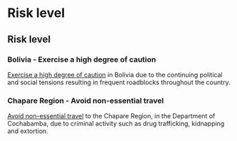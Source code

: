 # Risk level

## Risk level

### Bolivia - Exercise a high degree of caution

[Exercise a high degree of caution](#levels "Risk Levels") in Bolivia due to the continuing political and social tensions resulting in frequent roadblocks throughout the country.

### Chapare Region - Avoid non-essential travel

[Avoid non-essential travel](#levels "Risk Levels") to the Chapare Region, in the Department of Cochabamba, due to criminal activity such as drug trafficking, kidnapping and extortion.